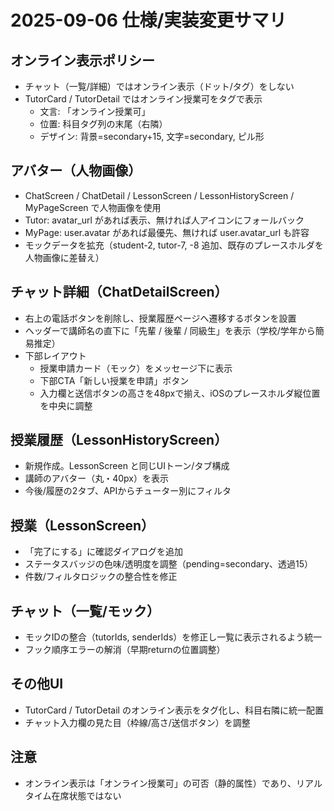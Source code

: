 # 2025-09-06 仕様/実装変更サマリ

## オンライン表示ポリシー

- チャット（一覧/詳細）ではオンライン表示（ドット/タグ）をしない
- TutorCard / TutorDetail ではオンライン授業可をタグで表示
  - 文言: 「オンライン授業可」
  - 位置: 科目タグ列の末尾（右隣）
  - デザイン: 背景=secondary+15, 文字=secondary, ピル形

## アバター（人物画像）

- ChatScreen / ChatDetail / LessonScreen / LessonHistoryScreen / MyPageScreen で人物画像を使用
- Tutor: avatar_url があれば表示、無ければ人アイコンにフォールバック
- MyPage: user.avatar があれば最優先、無ければ user.avatar_url も許容
- モックデータを拡充（student-2, tutor-7, -8 追加、既存のプレースホルダを人物画像に差替え）

## チャット詳細（ChatDetailScreen）

- 右上の電話ボタンを削除し、授業履歴ページへ遷移するボタンを設置
- ヘッダーで講師名の直下に「先輩 / 後輩 / 同級生」を表示（学校/学年から簡易推定）
- 下部レイアウト
  - 授業申請カード（モック）をメッセージ下に表示
  - 下部CTA「新しい授業を申請」ボタン
  - 入力欄と送信ボタンの高さを48pxで揃え、iOSのプレースホルダ縦位置を中央に調整

## 授業履歴（LessonHistoryScreen）

- 新規作成。LessonScreen と同じUIトーン/タブ構成
- 講師のアバター（丸・40px）を表示
- 今後/履歴の2タブ、APIからチューター別にフィルタ

## 授業（LessonScreen）

- 「完了にする」に確認ダイアログを追加
- ステータスバッジの色味/透明度を調整（pending=secondary、透過15）
- 件数/フィルタロジックの整合性を修正

## チャット（一覧/モック）

- モックIDの整合（tutorIds, senderIds）を修正し一覧に表示されるよう統一
- フック順序エラーの解消（早期returnの位置調整）

## その他UI

- TutorCard / TutorDetail のオンライン表示をタグ化し、科目右隣に統一配置
- チャット入力欄の見た目（枠線/高さ/送信ボタン）を調整

## 注意

- オンライン表示は「オンライン授業可」の可否（静的属性）であり、リアルタイム在席状態ではない
